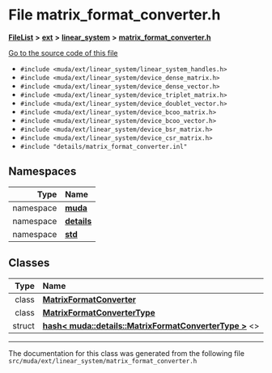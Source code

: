 

# File matrix\_format\_converter.h



[**FileList**](files.md) **>** [**ext**](dir_dee31a662aa40cb7fc08cb07824f4a9a.md) **>** [**linear\_system**](dir_6f09a74f7ee1db37d591c4a0fc2f2223.md) **>** [**matrix\_format\_converter.h**](matrix__format__converter_8h.md)

[Go to the source code of this file](matrix__format__converter_8h_source.md)



* `#include <muda/ext/linear_system/linear_system_handles.h>`
* `#include <muda/ext/linear_system/device_dense_matrix.h>`
* `#include <muda/ext/linear_system/device_dense_vector.h>`
* `#include <muda/ext/linear_system/device_triplet_matrix.h>`
* `#include <muda/ext/linear_system/device_doublet_vector.h>`
* `#include <muda/ext/linear_system/device_bcoo_matrix.h>`
* `#include <muda/ext/linear_system/device_bcoo_vector.h>`
* `#include <muda/ext/linear_system/device_bsr_matrix.h>`
* `#include <muda/ext/linear_system/device_csr_matrix.h>`
* `#include "details/matrix_format_converter.inl"`













## Namespaces

| Type | Name |
| ---: | :--- |
| namespace | [**muda**](namespacemuda.md) <br> |
| namespace | [**details**](namespacemuda_1_1details.md) <br> |
| namespace | [**std**](namespacestd.md) <br> |


## Classes

| Type | Name |
| ---: | :--- |
| class | [**MatrixFormatConverter**](classmuda_1_1_matrix_format_converter.md) <br> |
| class | [**MatrixFormatConverterType**](classmuda_1_1details_1_1_matrix_format_converter_type.md) <br> |
| struct | [**hash&lt; muda::details::MatrixFormatConverterType &gt;**](structstd_1_1hash_3_01muda_1_1details_1_1_matrix_format_converter_type_01_4.md) &lt;&gt;<br> |



















































------------------------------
The documentation for this class was generated from the following file `src/muda/ext/linear_system/matrix_format_converter.h`

